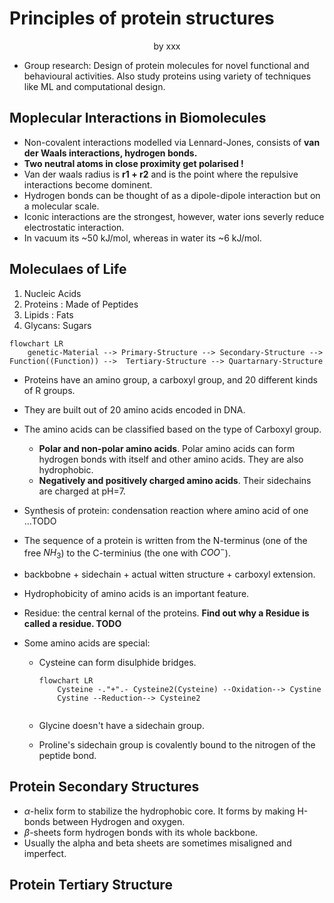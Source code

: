 # Principles of protein structures

<center> by xxx </center>

+ Group research: Design of protein molecules for novel functional and behavioural activities. Also study proteins using variety of techniques like ML and computational design.



## Moplecular Interactions in Biomolecules

+ Non-covalent interactions modelled via Lennard-Jones, consists of **van der Waals interactions, hydrogen bonds.**
+ **Two neutral atoms in close proximity get polarised !**
+ Van der waals radius is **r1 + r2** and is the point where the repulsive interactions become dominent.
+ Hydrogen bonds can be thought of as a dipole-dipole interaction but on a molecular scale.
+ Iconic interactions are the strongest, however, water ions severly reduce electrostatic interaction.
+  In vacuum its ~50 kJ/mol, whereas in water its ~6 kJ/mol.

## Moleculaes of Life

1. Nucleic Acids
2. Proteins : Made of Peptides
3. Lipids : Fats
4. Glycans: Sugars

```mermaid
flowchart LR
	genetic-Material --> Primary-Structure --> Secondary-Structure --> Function((Function)) -->  Tertiary-Structure --> Quartarnary-Structure
```

+ Proteins have an amino group, a carboxyl group, and 20 different kinds of R groups.
+ They are built out of 20 amino acids encoded in DNA.
+ The amino acids can be classified based on the type of Carboxyl group.
  + **Polar and non-polar amino acids**. Polar amino acids can form hydrogen bonds with itself and other amino acids. They are also hydrophobic.
  + **Negatively and positively charged amino acids**. Their sidechains are charged at pH=7.
+ Synthesis of protein: condensation reaction where amino acid of one ...TODO
+ The sequence of a protein is written from the N-terminus (one of the free $NH_3$)  to the C-terminius (the one with $COO^-$).
+ backbobne + sidechain + actual witten structure + carboxyl extension.
+ Hydrophobicity of amino acids is an important feature.
+ Residue: the central kernal of the proteins. **Find out why a Residue is called a residue. TODO**

+ Some amino acids are special:

  + Cysteine can form disulphide bridges.

    ```mermaid
    flowchart LR
    	Cysteine -."+".- Cysteine2(Cysteine) --Oxidation--> Cystine
    	Cystine --Reduction--> Cysteine2
    	
    ```

    

  + Glycine doesn't have a sidechain group.

  + Proline's sidechain group is covalently bound to the nitrogen of the peptide bond.

## Protein Secondary Structures

+ $\alpha$-helix form to stabilize the hydrophobic core. It forms by making H-bonds between Hydrogen and oxygen.
+ $\beta$-sheets form hydrogen bonds with its whole backbone.
+ Usually the alpha and beta sheets are sometimes misaligned and imperfect.

## Protein Tertiary Structure



